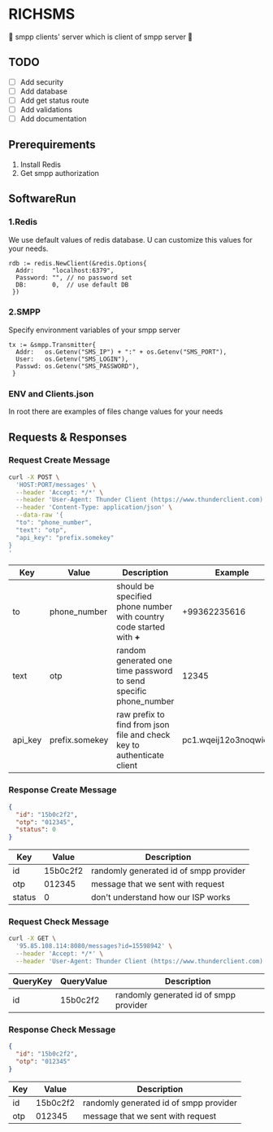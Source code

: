 # RICHSMS

💬 smpp clients' server which is client of smpp server 🤪

## TODO

- [ ] Add security
- [ ] Add database
- [ ] Add get status route
- [ ] Add validations
- [ ] Add documentation

## Prerequirements

1. Install Redis
2. Get smpp authorization

## SoftwareRun

### 1.Redis

We use default values of redis database.
U can customize this values for your needs.

```golang
rdb := redis.NewClient(&redis.Options{
  Addr:     "localhost:6379",
  Password: "", // no password set
  DB:       0,  // use default DB
 })
```

### 2.SMPP

Specify environment variables of your smpp server

```golang
tx := &smpp.Transmitter{
  Addr:   os.Getenv("SMS_IP") + ":" + os.Getenv("SMS_PORT"),
  User:   os.Getenv("SMS_LOGIN"),
  Passwd: os.Getenv("SMS_PASSWORD"),
 }
```

### ENV and Clients.json

In root there are examples of files change values for your needs

## Requests & Responses

### Request Create Message

```bash
curl -X POST \
  'HOST:PORT/messages' \
  --header 'Accept: */*' \
  --header 'User-Agent: Thunder Client (https://www.thunderclient.com)' \
  --header 'Content-Type: application/json' \
  --data-raw '{
  "to": "phone_number",
  "text": "otp",
  "api_key": "prefix.somekey"
}
'
```

|Key|Value|Description|Example|
| --- | --- | --- | ---|
|to|phone_number|should be specified phone number with country code started with **+**| +99362235616|
|text|otp|random generated one time password to send specific phone_number| 12345|
|api_key| prefix.somekey| raw prefix to find from json file and check key to authenticate client| pc1.wqeij12o3noqwiedas|

### Response Create Message

```json
{
  "id": "15b0c2f2",
  "otp": "012345",
  "status": 0
}
```

|Key|Value|Description|
| --- | --- | --- |
|id|15b0c2f2|randomly generated id of smpp provider|
|otp|012345|message that we sent with request|
|status| 0| don't understand how our ISP works|

### Request Check Message

```bash
curl -X GET \
  '95.85.108.114:8080/messages?id=15598942' \
  --header 'Accept: */*' \
  --header 'User-Agent: Thunder Client (https://www.thunderclient.com)'
```

|QueryKey|QueryValue|Description|
| --- | --- | --- |
|id|15b0c2f2|randomly generated id of smpp provider|

### Response Check Message

```json
{
  "id": "15b0c2f2",
  "otp": "012345"
}
```

|Key|Value|Description|
| --- | --- | --- |
|id|15b0c2f2|randomly generated id of smpp provider|
|otp|012345|message that we sent with request|
